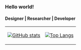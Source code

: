 ### Hello world!
#### Designer | Researcher | Developer

<table>
<tr>
<td>
  
[![GitHub stats](https://github-readme-stats.vercel.app/api?username=ozanyetkin&bg_color=00000000&hide=issues&count_private=true&show_icons=true&hide_border=true&line_height=12)](https://github.com/ozanyetkin/github-readme-stats)
  
</td>
<td>

[![Top Langs](https://github-readme-stats.vercel.app/api/top-langs/?username=ozanyetkin&layout=compact&bg_color=00000000&hide=dart&langs_count=6&hide_border=true)](https://github.com/ozanyetkin/github-readme-stats)

</td>
</tr>
</table>

<!--
**ozanyetkin/ozanyetkin** is a ✨ _special_ ✨ repository because its `README.md` (this file) appears on your GitHub profile.

Here are some ideas to get you started:

- 🔭 I’m currently working on ...
- 🌱 I’m currently learning ...
- 👯 I’m looking to collaborate on ...
- 🤔 I’m looking for help with ...
- 💬 Ask me about ...
- 📫 How to reach me: ...
- 😄 Pronouns: ...
- ⚡ Fun fact: ...
-->
